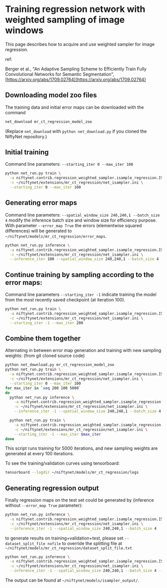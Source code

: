 # Training regression network with weighted sampling of image windows

This page describes how to acquire and use weighted sampler for image regression.

ref:

Berger et al., "An Adaptive Sampling Scheme to Efficiently Train Fully Convolutional Networks for Semantic Segmentation",
[https://arxiv.org/abs/1709.02764](https://arxiv.org/abs/1709.02764)


## Downloading model zoo files

The training data and initial error maps can be downloaded with the command
```bash
net_download mr_ct_regression_model_zoo
```

(Replace `net_download` with `python net_download.py` if you cloned the NiftyNet repository.)


## Initial training
Command line parameters: ``--starting_iter 0 --max_iter 100``
```bash
python net_run.py train \
  -a niftynet.contrib.regression_weighted_sampler.isample_regression.ISampleRegression \
  -c ~/niftynet/extensions/mr_ct_regression/net_isampler.ini \
  --starting_iter 0 --max_iter 100
```

## Generating error maps
Command line parameters: ``--spatial_window_size 240,240,1 --batch_size 4``
modify the inference batch size and window size for efficiency purpose.
With parameter ``--error_map True``
the errors (elementwise squared differences) will be generated to
``~/niftynet/models/mr_ct_regression/error_maps``.
```bash
python net_run.py inference \
  -a niftynet.contrib.regression_weighted_sampler.isample_regression.ISampleRegression \
  -c ~/niftynet/extensions/mr_ct_regression/net_isampler.ini \
  --inference_iter 100 --spatial_window_size 240,240,1 --batch_size 4 --error_map True
```

## Continue training by sampling according to the error maps:
Command line parameters ``--starting_iter -1``
indicate training the model from the most recently saved checkpoint (at iteration 100).
```bash
python net_run.py train \
  -a niftynet.contrib.regression_weighted_sampler.isample_regression.ISampleRegression \
  -c ~/niftynet/extensions/mr_ct_regression/net_isampler.ini \
  --starting_iter -1 --max_iter 200
```

## Combine them together
Alternating in between error map generation and training with new sampling weights:
(from git cloned source code)
```bash
python net_download.py mr_ct_regression_model_zoo
python net_run.py train \
  -a niftynet.contrib.regression_weighted_sampler.isample_regression.ISampleRegression \
  -c ~/niftynet/extensions/mr_ct_regression/net_isampler.ini \
  --starting_iter 0 --max_iter 100
for max_iter in `seq 200 100 5000`
do
  python net_run.py inference \
    -a niftynet.contrib.regression_weighted_sampler.isample_regression.ISampleRegression \
    -c ~/niftynet/extensions/mr_ct_regression/net_isampler.ini \
    --inference_iter -1 --spatial_window_size 240,240,1 --batch_size 4 --error_map True

  python net_run.py train \
    -a niftynet.contrib.regression_weighted_sampler.isample_regression.ISampleRegression \
    -c ~/niftynet/extensions/mr_ct_regression/net_isampler.ini \
    --starting_iter -1 --max_iter $max_iter
done
```
This script runs training for 5000 iterations,
and new sampling weights are generated at every 100 iterations.

To see the training/validation curves using tensorboard:
```bash
tensorboard --logdir ~/niftynet/models/mr_ct_regression/logs
```

## Generating regression output
Finally regression maps on the test set could be generated by
(inference without ``--error_map True`` parameter):
```bash
python net_run.py inference \
  -a niftynet.contrib.regression_weighted_sampler.isample_regression.ISampleRegression \
  -c ~/niftynet/extensions/mr_ct_regression/net_isampler.ini \
  --inference_iter -1 --spatial_window_size 240,240,1 --batch_size 4
```
to generate results on training+validation+test, please set
``--dataset_split_file nofile`` to override the splitting file at
``~/niftynet/models/mr_ct_regression/dataset_split_file.txt``
```bash
python net_run.py inference \
  -a niftynet.contrib.regression_weighted_sampler.isample_regression.ISampleRegression \
  -c ~/niftynet/extensions/mr_ct_regression/net_isampler.ini \
  --inference_iter -1 --spatial_window_size 240,240,1 --batch_size 4 --dataset_split_file nofile
```

The output can be found at ``~/niftynet/models/isampler_output/``.
